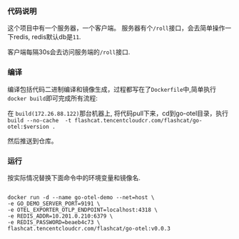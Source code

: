 ### 代码说明
这个项目中有一个服务器，一个客户端。
服务器有个`/roll`接口，会去简单操作一下redis, redis默认db是`11`.

客户端每隔30s会去访问服务端的`/roll`接口.

### 编译
编译包括代码二进制编译和镜像生成，过程都写在了`Dockerfile`中,简单执行`docker build`即可完成所有流程:

在 `build(172.26.88.122)`那台机器上, 将代码pull下来，cd到go-otel目录，执行`build --no-cache  -t flashcat.tencentcloudcr.com/flashcat/go-otel:$version .`

然后推送到仓库。

### 运行
按实际情况替换下面命令中的环境变量和镜像名.
```shell

docker run -d --name go-otel-demo --net=host \ 
-e GO_DEMO_SERVER_PORT=9191 \
-e OTEL_EXPORTER_OTLP_ENDPOINT=localhost:4318 \ 
-e REDIS_ADDR=10.201.0.210:6379 \
-e REDIS_PASSWORD=beaeb4c73 \ 
flashcat.tencentcloudcr.com/flashcat/go-otel:v0.0.3

```
